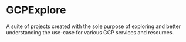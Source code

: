 # GCPExplore

A suite of projects created with the sole purpose of exploring and better understanding the use-case for various GCP services and resources.
